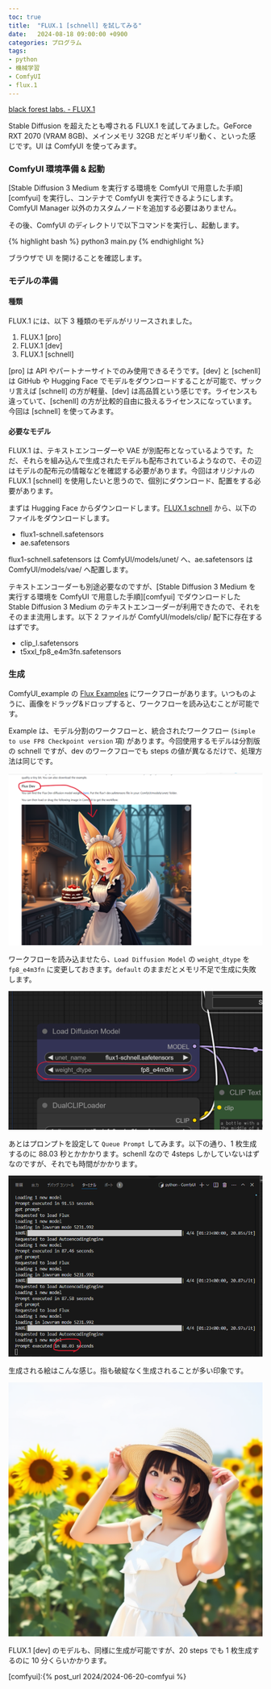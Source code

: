 ```yaml
---
toc: true
title:  "FLUX.1 [schnell] を試してみる"
date:   2024-08-18 09:00:00 +0900
categories: プログラム
tags:
- python
- 機械学習
- ComfyUI
- flux.1
---
```

[black forest labs. - FLUX.1][bfl]

Stable Diffusion を超えたとも噂される FLUX.1 を試してみました。GeForce RXT 2070 (VRAM 8GB)、メインメモリ 32GB だとギリギリ動く、といった感じです。UI は ComfyUI を使ってみます。

### ComfyUI 環境準備 & 起動
[Stable Diffusion 3 Medium を実行する環境を ComfyUI で用意した手順][comfyui] を実行し、コンテナで ComfyUI を実行できるようにします。ComfyUI Manager 以外のカスタムノードを追加する必要はありません。

その後、ComfyUI のディレクトリで以下コマンドを実行し、起動します。

{% highlight bash %}
python3 main.py
{% endhighlight %}

ブラウザで UI を開けることを確認します。

### モデルの準備
#### 種類
FLUX.1 には、以下 3 種類のモデルがリリースされました。

1. FLUX.1 [pro]
1. FLUX.1 [dev]
1. FLUX.1 [schnell]

[pro] は API やパートナーサイトでのみ使用できるそうです。[dev] と [schenll] は GitHub や Hugging Face でモデルをダウンロードすることが可能で、ザックリ言えば [schnell] の方が軽量、[dev] は高品質という感じです。ライセンスも違っていて、[schenll] の方が比較的自由に扱えるライセンスになっています。今回は [schnell] を使ってみます。

#### 必要なモデル
FLUX.1 は、テキストエンコーダーや VAE が別配布となっているようです。ただ、それらを組み込んで生成されたモデルも配布されているようなので、その辺はモデルの配布元の情報などを確認する必要があります。今回はオリジナルの FLUX.1 [schnell] を使用したいと思うので、個別にダウンロード、配置をする必要があります。

まずは Hugging Face からダウンロードします。[FLUX.1 schnell][models] から、以下のファイルをダウンロードします。

* flux1-schnell.safetensors
* ae.safetensors

flux1-schnell.safetensors は ComfyUI/models/unet/ へ、ae.safetensors は ComfyUI/models/vae/ へ配置します。

テキストエンコーダーも別途必要なのですが、[Stable Diffusion 3 Medium を実行する環境を ComfyUI で用意した手順][comfyui] でダウンロードした Stable Diffusion 3 Medium のテキストエンコーダーが利用できたので、それをそのまま流用します。以下 2 ファイルが ComfyUI/models/clip/ 配下に存在するはずです。

* clip_l.safetensors
* t5xxl_fp8_e4m3fn.safetensors

### 生成
ComfyUI_example の [Flux Examples][examples] にワークフローがあります。いつものように、画像をドラッグ&ドロップすると、ワークフローを読み込むことが可能です。

Example は、モデル分割のワークフローと、統合されたワークフロー (`Simple to use FP8 Checkpoint version` 項) があります。今回使用するモデルは分割版の schnell ですが、dev のワークフローでも steps の値が異なるだけで、処理方法は同じです。

![workflow][img4]

ワークフローを読み込ませたら、`Load Diffusion Model` の `weight_dtype` を `fp8_e4m3fn` に変更しておきます。`default` のままだとメモリ不足で生成に失敗します。

![weight_dtype][img1]

あとはプロンプトを設定して `Queue Prompt` してみます。以下の通り、1 枚生成するのに 88.03 秒とかかかります。schenll なので 4steps しかしていないはずなのですが、それでも時間がかかります。

![prompto execute][img2]

生成される絵はこんな感じ。指も破綻なく生成されることが多い印象です。

![images][img3]

FLUX.1 [dev] のモデルも、同様に生成が可能ですが、20 steps でも 1 枚生成するのに 10 分くらいかかります。


[bfl]:https://blackforestlabs.ai/
[models]:https://huggingface.co/black-forest-labs/FLUX.1-schnell/tree/main
[examples]:https://comfyanonymous.github.io/ComfyUI_examples/flux/
[comfyui]:{% post_url 2024/2024-06-20-comfyui %}

[img4]:/assets/images/2024/08/ss-20240818-04.png
[img1]:/assets/images/2024/08/ss-20240818-01.png
[img2]:/assets/images/2024/08/ss-20240818-02.png
[img3]:/assets/images/2024/08/ss-20240818-03.png
